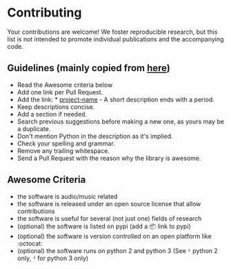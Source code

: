 # Contributing

Your contributions are welcome! We foster reproducible research, 
but this list is not intended to promote individual publications 
and the accompanying code. 

## Guidelines (mainly copied from [here](https://github.com/vinta/awesome-python/blob/master/CONTRIBUTING.md))

* Read the Awesome criteria below
* Add one link per Pull Request.
* Add the link: * [project-name](http://example.com/) - A short description ends with a period.
* Keep descriptions concise.
* Add a section if needed.
* Search previous suggestions before making a new one, as yours may be a duplicate.
* Don't mention Python in the description as it's implied.
* Check your spelling and grammar.
* Remove any trailing whitespace.
* Send a Pull Request with the reason why the library is awesome.

## Awesome Criteria

* the software is audio/music related
* the software is released under an open source license that allow contributions
* the software is useful for several (not just one) fields of research
* (optional) the software is listed on pypi (add a 📦 link to pypi)
* (optional) the software is version controlled on an open platform like :octocat:
* (optional) the software runs on python 2 and python 3 (See `²` python 2 only, `³` for python 3 only)
